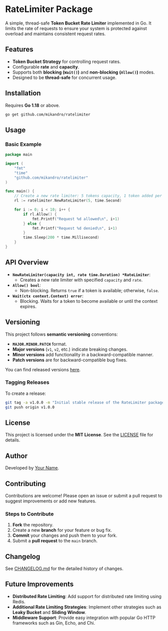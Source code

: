 # RateLimiter Package

A simple, thread-safe **Token Bucket Rate Limiter** implemented in Go. It limits the rate of requests to ensure your system is protected against overload and maintains consistent request rates.

## Features

- **Token Bucket Strategy** for controlling request rates.
- Configurable **rate** and **capacity**.
- Supports both **blocking (`Wait()`)** and **non-blocking (`Allow()`)** modes.
- Designed to be **thread-safe** for concurrent usage.

## Installation

Requires **Go 1.18** or above.

```bash
go get github.com/mikandro/ratelimiter
```

## Usage

### Basic Example

```go
package main

import (
    "fmt"
    "time"
    "github.com/mikandro/ratelimiter"
)

func main() {
    // Create a new rate limiter: 5 tokens capacity, 1 token added per second
    rl := ratelimiter.NewRateLimiter(5, time.Second)

    for i := 0; i < 10; i++ {
        if rl.Allow() {
            fmt.Printf("Request %d allowed\n", i+1)
        } else {
            fmt.Printf("Request %d denied\n", i+1)
        }
        time.Sleep(200 * time.Millisecond)
    }
}
```

## API Overview

- **`NewRateLimiter(capacity int, rate time.Duration) *RateLimiter`**:
  - Creates a new rate limiter with specified `capacity` and `rate`.
- **`Allow() bool`**:
  - Non-blocking. Returns `true` if a token is available; otherwise, `false`.
- **`Wait(ctx context.Context) error`**:
  - Blocking. Waits for a token to become available or until the context expires.

## Versioning

This project follows **semantic versioning** conventions:

- **`MAJOR.MINOR.PATCH`** format.
- **Major versions** (`v1`, `v2`, etc.) indicate breaking changes.
- **Minor versions** add functionality in a backward-compatible manner.
- **Patch versions** are for backward-compatible bug fixes.

You can find released versions [here](https://github.com/yourusername/ratelimiter/releases).

### Tagging Releases

To create a release:

```bash
git tag -a v1.0.0 -m "Initial stable release of the RateLimiter package"
git push origin v1.0.0
```

## License

This project is licensed under the **MIT License**. See the [LICENSE](LICENSE) file for details.

## Author

Developed by [Your Name](https://github.com/mikandro).

## Contributing

Contributions are welcome! Please open an issue or submit a pull request to suggest improvements or add new features.

### Steps to Contribute

1. **Fork** the repository.
2. Create a new **branch** for your feature or bug fix.
3. **Commit** your changes and push them to your fork.
4. Submit a **pull request** to the `main` branch.

## Changelog

See [CHANGELOG.md](CHANGELOG.md) for the detailed history of changes.

## Future Improvements

- **Distributed Rate Limiting**: Add support for distributed rate limiting using Redis.
- **Additional Rate Limiting Strategies**: Implement other strategies such as **Leaky Bucket** and **Sliding Window**.
- **Middleware Support**: Provide easy integration with popular Go HTTP frameworks such as Gin, Echo, and Chi.
